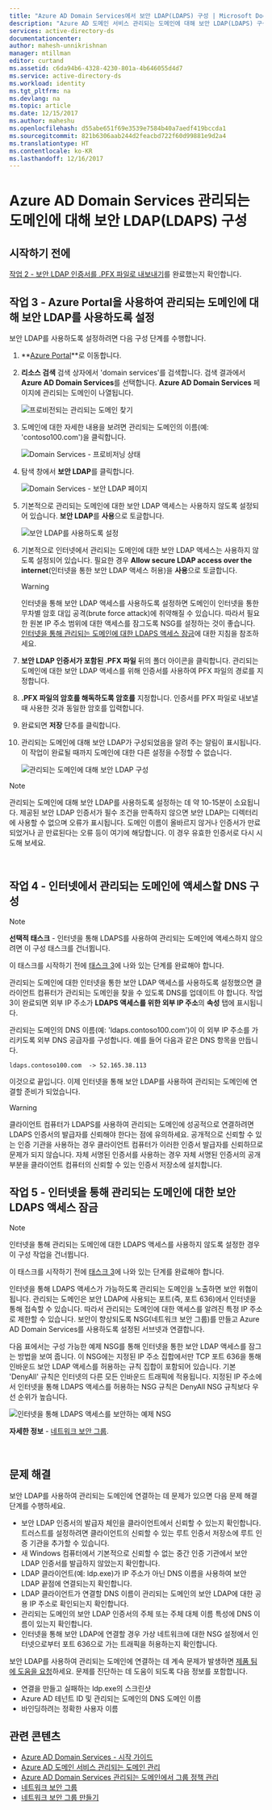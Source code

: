```yaml
---
title: "Azure AD Domain Services에서 보안 LDAP(LDAPS) 구성 | Microsoft Docs"
description: "Azure AD 도메인 서비스 관리되는 도메인에 대해 보안 LDAP(LDAPS) 구성"
services: active-directory-ds
documentationcenter: 
author: mahesh-unnikrishnan
manager: mtillman
editor: curtand
ms.assetid: c6da94b6-4328-4230-801a-4b646055d4d7
ms.service: active-directory-ds
ms.workload: identity
ms.tgt_pltfrm: na
ms.devlang: na
ms.topic: article
ms.date: 12/15/2017
ms.author: maheshu
ms.openlocfilehash: d55abe651f69e3539e7584b40a7aedf419bccda1
ms.sourcegitcommit: 821b6306aab244d2feacbd722f60d99881e9d2a4
ms.translationtype: HT
ms.contentlocale: ko-KR
ms.lasthandoff: 12/16/2017
---
```

# <a name="configure-secure-ldap-ldaps-for-an-azure-ad-domain-services-managed-domain"></a>Azure AD Domain Services 관리되는 도메인에 대해 보안 LDAP(LDAPS) 구성

## <a name="before-you-begin"></a>시작하기 전에
[작업 2 - 보안 LDAP 인증서를 .PFX 파일로 내보내기](active-directory-ds-admin-guide-configure-secure-ldap-export-pfx.md)를 완료했는지 확인합니다.


## <a name="task-3---enable-secure-ldap-for-the-managed-domain-using-the-azure-portal"></a>작업 3 - Azure Portal을 사용하여 관리되는 도메인에 대해 보안 LDAP를 사용하도록 설정
보안 LDAP를 사용하도록 설정하려면 다음 구성 단계를 수행합니다.

1. **[Azure Portal](https://portal.azure.com)**로 이동합니다.

2. **리소스 검색** 검색 상자에서 'domain services'를 검색합니다. 검색 결과에서 **Azure AD Domain Services**를 선택합니다. **Azure AD Domain Services** 페이지에 관리되는 도메인이 나열됩니다.

    ![프로비전되는 관리되는 도메인 찾기](./media/getting-started/domain-services-provisioning-state-find-resource.png)

2. 도메인에 대한 자세한 내용을 보려면 관리되는 도메인의 이름(예: 'contoso100.com')을 클릭합니다.

    ![Domain Services - 프로비저닝 상태](./media/getting-started/domain-services-provisioning-state.png)

3. 탐색 창에서 **보안 LDAP**를 클릭합니다.

    ![Domain Services - 보안 LDAP 페이지](./media/active-directory-domain-services-admin-guide/secure-ldap-blade.png)

4. 기본적으로 관리되는 도메인에 대한 보안 LDAP 액세스는 사용하지 않도록 설정되어 있습니다. **보안 LDAP**를 **사용**으로 토글합니다.

    ![보안 LDAP를 사용하도록 설정](./media/active-directory-domain-services-admin-guide/secure-ldap-blade-configure.png)
5. 기본적으로 인터넷에서 관리되는 도메인에 대한 보안 LDAP 액세스는 사용하지 않도록 설정되어 있습니다. 필요한 경우 **Allow secure LDAP access over the internet**(인터넷을 통한 보안 LDAP 액세스 허용)을 **사용**으로 토글합니다. 

    > [!WARNING]
    > 인터넷을 통해 보안 LDAP 액세스를 사용하도록 설정하면 도메인이 인터넷을 통한 무차별 암호 대입 공격(brute force attack)에 취약해질 수 있습니다. 따라서 필요한 원본 IP 주소 범위에 대한 액세스를 잠그도록 NSG를 설정하는 것이 좋습니다. [인터넷을 통해 관리되는 도메인에 대한 LDAPS 액세스 잠금](#task-5---lock-down-secure-ldap-access-to-your-managed-domain-over-the-internet)에 대한 지침을 참조하세요.
    >

6. **보안 LDAP 인증서가 포함된 .PFX 파일** 뒤의 폴더 아이콘을 클릭합니다. 관리되는 도메인에 대한 보안 LDAP 액세스를 위해 인증서를 사용하여 PFX 파일의 경로를 지정합니다.

7. **.PFX 파일의 암호를 해독하도록 암호를** 지정합니다. 인증서를 PFX 파일로 내보낼 때 사용한 것과 동일한 암호를 입력합니다.

8. 완료되면 **저장** 단추를 클릭합니다.

9. 관리되는 도메인에 대해 보안 LDAP가 구성되었음을 알려 주는 알림이 표시됩니다. 이 작업이 완료될 때까지 도메인에 대한 다른 설정을 수정할 수 없습니다.

    ![관리되는 도메인에 대해 보안 LDAP 구성](./media/active-directory-domain-services-admin-guide/secure-ldap-blade-configuring.png)

> [!NOTE]
> 관리되는 도메인에 대해 보안 LDAP를 사용하도록 설정하는 데 약 10-15분이 소요됩니다. 제공된 보안 LDAP 인증서가 필수 조건을 만족하지 않으면 보안 LDAP는 디렉터리에 사용할 수 없으며 오류가 표시됩니다. 도메인 이름이 올바르지 않거나 인증서가 만료되었거나 곧 만료된다는 오류 등이 여기에 해당합니다. 이 경우 유효한 인증서로 다시 시도해 보세요.
>
>

<br>

## <a name="task-4---configure-dns-to-access-the-managed-domain-from-the-internet"></a>작업 4 - 인터넷에서 관리되는 도메인에 액세스할 DNS 구성
> [!NOTE]
> **선택적 태스크** - 인터넷을 통해 LDAPS를 사용하여 관리되는 도메인에 액세스하지 않으려면 이 구성 태스크를 건너뜁니다.
>
>

이 태스크를 시작하기 전에 [태스크 3](#task-3---enable-secure-ldap-for-the-managed-domain-using-the-azure-portal-preview)에 나와 있는 단계를 완료해야 합니다.

관리되는 도메인에 대한 인터넷을 통한 보안 LDAP 액세스를 사용하도록 설정했으면 클라이언트 컴퓨터가 관리되는 도메인을 찾을 수 있도록 DNS를 업데이트 야 합니다. 작업 3이 완료되면 외부 IP 주소가 **LDAPS 액세스를 위한 외부 IP 주소**의 **속성** 탭에 표시됩니다.

관리되는 도메인의 DNS 이름(예: 'ldaps.contoso100.com')이 이 외부 IP 주소를 가리키도록 외부 DNS 공급자를 구성합니다. 예를 들어 다음과 같은 DNS 항목을 만듭니다.

    ldaps.contoso100.com  -> 52.165.38.113

이것으로 끝입니다. 이제 인터넷을 통해 보안 LDAP를 사용하여 관리되는 도메인에 연결할 준비가 되었습니다.

> [!WARNING]
> 클라이언트 컴퓨터가 LDAPS를 사용하여 관리되는 도메인에 성공적으로 연결하려면 LDAPS 인증서의 발급자를 신뢰해야 한다는 점에 유의하세요. 공개적으로 신뢰할 수 있는 인증 기관을 사용하는 경우 클라이언트 컴퓨터가 이러한 인증서 발급자를 신뢰하므로 문제가 되지 않습니다. 자체 서명된 인증서를 사용하는 경우 자체 서명된 인증서의 공개 부분을 클라이언트 컴퓨터의 신뢰할 수 있는 인증서 저장소에 설치합니다.
>
>


## <a name="task-5---lock-down-secure-ldap-access-to-your-managed-domain-over-the-internet"></a>작업 5 - 인터넷을 통해 관리되는 도메인에 대한 보안 LDAPS 액세스 잠금
> [!NOTE]
> 인터넷을 통해 관리되는 도메인에 대한 LDAPS 액세스를 사용하지 않도록 설정한 경우 이 구성 작업을 건너뜁니다.
>
>

이 태스크를 시작하기 전에 [태스크 3](#task-3---enable-secure-ldap-for-the-managed-domain-using-the-azure-portal-preview)에 나와 있는 단계를 완료해야 합니다.

인터넷을 통해 LDAPS 액세스가 가능하도록 관리되는 도메인을 노출하면 보안 위협이 됩니다. 관리되는 도메인은 보안 LDAP에 사용되는 포트(즉, 포트 636)에서 인터넷을 통해 접속할 수 있습니다. 따라서 관리되는 도메인에 대한 액세스를 알려진 특정 IP 주소로 제한할 수 있습니다. 보안이 향상되도록 NSG(네트워크 보안 그룹)를 만들고 Azure AD Domain Services를 사용하도록 설정된 서브넷과 연결합니다.

다음 표에서는 구성 가능한 예제 NSG를 통해 인터넷을 통한 보안 LDAP 액세스를 잠그는 방법을 보여 줍니다. 이 NSG에는 지정된 IP 주소 집합에서만 TCP 포트 636을 통해 인바운드 보안 LDAP 액세스를 허용하는 규칙 집합이 포함되어 있습니다. 기본 'DenyAll' 규칙은 인터넷의 다른 모든 인바운드 트래픽에 적용됩니다. 지정된 IP 주소에서 인터넷을 통해 LDAPS 액세스를 허용하는 NSG 규칙은 DenyAll NSG 규칙보다 우선 순위가 높습니다.

![인터넷을 통해 LDAPS 액세스를 보안하는 예제 NSG](./media/active-directory-domain-services-admin-guide/secure-ldap-sample-nsg.png)

**자세한 정보** - [네트워크 보안 그룹](../virtual-network/virtual-networks-nsg.md).

<br>


## <a name="troubleshooting"></a>문제 해결
보안 LDAP를 사용하여 관리되는 도메인에 연결하는 데 문제가 있으면 다음 문제 해결 단계를 수행하세요.
* 보안 LDAP 인증서의 발급자 체인을 클라이언트에서 신뢰할 수 있는지 확인합니다. 트러스트를 설정하려면 클라이언트의 신뢰할 수 있는 루트 인증서 저장소에 루트 인증 기관을 추가할 수 있습니다.
* 새 Windows 컴퓨터에서 기본적으로 신뢰할 수 없는 중간 인증 기관에서 보안 LDAP 인증서를 발급하지 않았는지 확인합니다.
* LDAP 클라이언트(예: ldp.exe)가 IP 주소가 아닌 DNS 이름을 사용하여 보안 LDAP 끝점에 연결되는지 확인합니다.
* LDAP 클라이언트가 연결할 DNS 이름이 관리되는 도메인의 보안 LDAP에 대한 공용 IP 주소로 확인되는지 확인합니다.
* 관리되는 도메인의 보안 LDAP 인증서의 주체 또는 주체 대체 이름 특성에 DNS 이름이 있는지 확인합니다.
* 인터넷을 통해 보안 LDAP에 연결할 경우 가상 네트워크에 대한 NSG 설정에서 인터넷으로부터 포트 636으로 가는 트래픽을 허용하는지 확인합니다.

보안 LDAP를 사용하여 관리되는 도메인에 연결하는 데 계속 문제가 발생하면 [제품 팀에 도움을 요청](active-directory-ds-contact-us.md)하세요. 문제를 진단하는 데 도움이 되도록 다음 정보를 포함합니다.
* 연결을 만들고 실패하는 ldp.exe의 스크린샷
* Azure AD 테넌트 ID 및 관리되는 도메인의 DNS 도메인 이름
* 바인딩하려는 정확한 사용자 이름


## <a name="related-content"></a>관련 콘텐츠
* [Azure AD Domain Services - 시작 가이드](active-directory-ds-getting-started.md)
* [Azure AD 도메인 서비스 관리되는 도메인 관리](active-directory-ds-admin-guide-administer-domain.md)
* [Azure AD Domain Services 관리되는 도메인에서 그룹 정책 관리](active-directory-ds-admin-guide-administer-group-policy.md)
* [네트워크 보안 그룹](../virtual-network/virtual-networks-nsg.md)
* [네트워크 보안 그룹 만들기](../virtual-network/virtual-networks-create-nsg-arm-pportal.md)
